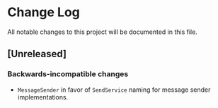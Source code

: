 # Change Log
All notable changes to this project will be documented in this file.

## [Unreleased]

### Backwards-incompatible changes
- `MessageSender` in favor of `SendService` naming for message sender implementations.